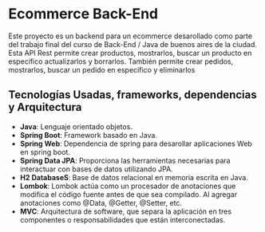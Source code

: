 # Ecommerce Back-End

Este proyecto es un backend para un ecommerce desarollado como parte del trabajo final del curso de Back-End / Java de buenos aires de la ciudad. 
Esta API Rest permite crear productos, mostrarlos, buscar un producto en específico actualizarlos y borrarlos. También permite crear pedidos, mostrarlos, buscar un pedido en específico y eliminarlos

## Tecnologías Usadas, frameworks, dependencias y Arquitectura

- **Java**: Lenguaje orientado objetos.
- **Spring Boot**: Framework basado en Java.
- **Spring Web**: Dependencia de spring para desarollar aplicaciones Web en spring boot.
- **Spring Data JPA**: Proporciona las herramientas necesarias para interactuar con bases de datos utilizando JPA.
- **H2 DatabaseS**: Base de datos relacional en memoria escrita en Java.
- **Lombok**: Lombok actúa como un procesador de anotaciones que modifica el código fuente antes de que sea compilado. Al agregar anotaciones como @Data, @Getter, @Setter, etc.
- **MVC**: Arquitectura de software, que separa la aplicación en tres componentes o responsabilidades que están interconectadas. 
